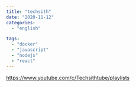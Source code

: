 ```yaml
---
title: "techsith"
date: "2020-11-12"
categories:
  - "english"

tags:
  - "docker"
  - "javascript"
  - "nodejs"
  - "react"
---
```


https://www.youtube.com/c/Techsithtube/playlists
